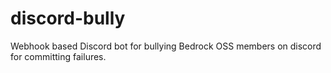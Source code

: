 # discord-bully

Webhook based Discord bot for bullying Bedrock OSS members on discord for committing failures.